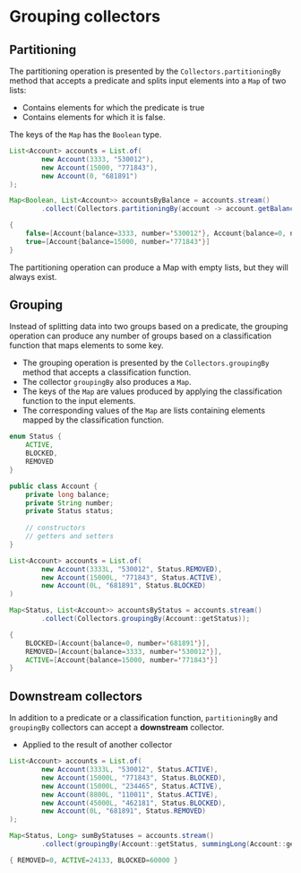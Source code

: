 # Grouping collectors

## Partitioning

The partitioning operation is presented by the `Collectors.partitioningBy` method that accepts a predicate and splits input elements into a `Map` of two lists:

- Contains elements for which the predicate is true
- Contains elements for which it is false.

The keys of the `Map` has the `Boolean` type.

```java
List<Account> accounts = List.of(
        new Account(3333, "530012"),
        new Account(15000, "771843"),
        new Account(0, "681891")
);

Map<Boolean, List<Account>> accountsByBalance = accounts.stream()
        .collect(Collectors.partitioningBy(account -> account.getBalance() >= 10000));

{
    false=[Account{balance=3333, number='530012'}, Account{balance=0, number='681891'}], 
    true=[Account{balance=15000, number='771843'}]
}
```

The partitioning operation can produce a Map with empty lists, but they will always exist.

## Grouping

Instead of splitting data into two groups based on a predicate, the grouping operation can produce any number of groups based on a classification function that maps elements to some key.

- The grouping operation is presented by the `Collectors.groupingBy` method that accepts a classification function.
- The collector `groupingBy` also produces a `Map`.
- The keys of the `Map` are values produced by applying the classification function to the input elements.
- The corresponding values of the `Map` are lists containing elements mapped by the classification function.

```java
enum Status {
    ACTIVE,
    BLOCKED,
    REMOVED
}

public class Account {
    private long balance;
    private String number;
    private Status status;
    
    // constructors
    // getters and setters
}

List<Account> accounts = List.of(
        new Account(3333L, "530012", Status.REMOVED),
        new Account(15000L, "771843", Status.ACTIVE),
        new Account(0L, "681891", Status.BLOCKED)
)

Map<Status, List<Account>> accountsByStatus = accounts.stream()
        .collect(Collectors.groupingBy(Account::getStatus));

{
    BLOCKED=[Account{balance=0, number='681891'}], 
    REMOVED=[Account{balance=3333, number='530012'}], 
    ACTIVE=[Account{balance=15000, number='771843'}]
}
```

## Downstream collectors

In addition to a predicate or a classification function, `partitioningBy` and `groupingBy` collectors can accept a **downstream** collector.

- Applied to the result of another collector

```java
List<Account> accounts = List.of(
        new Account(3333L, "530012", Status.ACTIVE),
        new Account(15000L, "771843", Status.BLOCKED),
        new Account(15000L, "234465", Status.ACTIVE),
        new Account(8800L, "110011", Status.ACTIVE),
        new Account(45000L, "462181", Status.BLOCKED),
        new Account(0L, "681891", Status.REMOVED)
);

Map<Status, Long> sumByStatuses = accounts.stream()
        .collect(groupingBy(Account::getStatus, summingLong(Account::getBalance)));

{ REMOVED=0, ACTIVE=24133, BLOCKED=60000 }
```